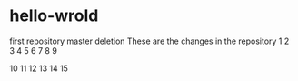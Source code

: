# hello-wrold
first repository
master deletion
These are the changes in the repository
1
2
3
4
5
6
7
8
9

10
11
12
13
14
15

